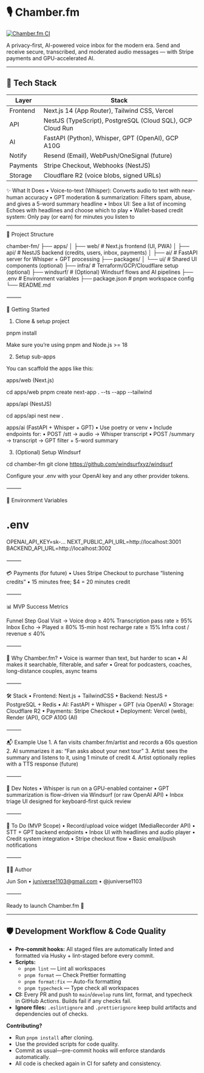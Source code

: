 # 🎙️ Chamber.fm

[![Chamber.fm CI](https://github.com/juniverse1103/chamber-fm/actions/workflows/ci.yml/badge.svg)](https://github.com/juniverse1103/chamber-fm/actions/workflows/ci.yml)


A privacy-first, AI-powered voice inbox for the modern era. Send and receive secure, transcribed, and moderated audio messages — with Stripe payments and GPU-accelerated AI.

---

## 🧱 Tech Stack

| Layer      | Stack                                                       |
| ----------| ----------------------------------------------------------- |
| Frontend   | Next.js 14 (App Router), Tailwind CSS, Vercel              |
| API        | NestJS (TypeScript), PostgreSQL (Cloud SQL), GCP Cloud Run |
| AI         | FastAPI (Python), Whisper, GPT (OpenAI), GCP A10G          |
| Notify     | Resend (Email), WebPush/OneSignal (future)                 |
| Payments   | Stripe Checkout, Webhooks (NestJS)                         |
| Storage    | Cloudflare R2 (voice blobs, signed URLs)                   |

✨ What It Does
	•	Voice-to-text (Whisper): Converts audio to text with near-human accuracy
	•	GPT moderation & summarization: Filters spam, abuse, and gives a 5-word summary headline
	•	Inbox UI: See a list of incoming Echoes with headlines and choose which to play
	•	Wallet-based credit system: Only pay (or earn) for minutes you listen to

---

🧱 Project Structure

chamber-fm/
├── apps/
│   ├── web/        # Next.js frontend (UI, PWA)
│   ├── api/        # NestJS backend (credits, users, inbox, payments)
│   ├── ai/         # FastAPI server for Whisper + GPT processing
├── packages/
│   └── ui/         # Shared UI components (optional)
├── infra/          # Terraform/GCP/Cloudflare setup (optional)
├── windsurf/       # (Optional) Windsurf flows and AI pipelines
├── .env            # Environment variables
├── package.json    # pnpm workspace config
└── README.md


⸻

🚀 Getting Started

1. Clone & setup project

pnpm install

Make sure you’re using pnpm and Node.js >= 18

2. Setup sub-apps

You can scaffold the apps like this:

apps/web (Next.js)

cd apps/web
pnpm create next-app . --ts --app --tailwind

apps/api (NestJS)

cd apps/api
nest new .

apps/ai (FastAPI + Whisper + GPT)
	•	Use poetry or venv
	•	Include endpoints for:
	•	POST /stt → audio → Whisper transcript
	•	POST /summary → transcript → GPT filter + 5-word summary

3. (Optional) Setup Windsurf

cd chamber-fm
git clone https://github.com/windsurfxyz/windsurf

Configure your .env with your OpenAI key and any other provider tokens.

⸻

🔐 Environment Variables

# .env
OPENAI_API_KEY=sk-...
NEXT_PUBLIC_API_URL=http://localhost:3001
BACKEND_API_URL=http://localhost:3002


⸻

💳 Payments (for future)
	•	Uses Stripe Checkout to purchase “listening credits”
	•	15 minutes free; $4 = 20 minutes credit

⸻

📊 MVP Success Metrics

Funnel Step	Goal
Visit → Voice drop	≥ 40%
Transcription pass rate	≥ 95%
Inbox Echo → Played	≥ 80%
15-min host recharge rate	≥ 15%
Infra cost / revenue	≤ 40%


⸻

🧠 Why Chamber.fm?
	•	Voice is warmer than text, but harder to scan
	•	AI makes it searchable, filterable, and safer
	•	Great for podcasters, coaches, long-distance couples, async teams

⸻

🛠 Stack
	•	Frontend: Next.js + TailwindCSS
	•	Backend: NestJS + PostgreSQL + Redis
	•	AI: FastAPI + Whisper + GPT (via OpenAI)
	•	Storage: Cloudflare R2
	•	Payments: Stripe Checkout
	•	Deployment: Vercel (web), Render (API), GCP A10G (AI)

⸻

📬 Example Use
	1.	A fan visits chamber.fm/artist and records a 60s question
	2.	AI summarizes it as: “Fan asks about your next tour”
	3.	Artist sees the summary and listens to it, using 1 minute of credit
	4.	Artist optionally replies with a TTS response (future)

⸻

🧪 Dev Notes
	•	Whisper is run on a GPU-enabled container
	•	GPT summarization is flow-driven via Windsurf (or raw OpenAI API)
	•	Inbox triage UI designed for keyboard-first quick review

⸻

🧼 To Do (MVP Scope)
	•	Record/upload voice widget (MediaRecorder API)
	•	STT + GPT backend endpoints
	•	Inbox UI with headlines and audio player
	•	Credit system integration
	•	Stripe checkout flow
	•	Basic email/push notifications

⸻

🧑‍🚀 Author

Jun Son
	•	juniverse1103@gmail.com
	•	@juniverse1103

⸻

Ready to launch Chamber.fm 🚀

---

## 🛡️ Development Workflow & Code Quality

- **Pre-commit hooks:** All staged files are automatically linted and formatted via Husky + lint-staged before every commit.
- **Scripts:**
  - `pnpm lint` — Lint all workspaces
  - `pnpm format` — Check Prettier formatting
  - `pnpm format:fix` — Auto-fix formatting
  - `pnpm typecheck` — Type check all workspaces
- **CI:** Every PR and push to `main`/`develop` runs lint, format, and typecheck in GitHub Actions. Builds fail if any checks fail.
- **Ignore files:** `.eslintignore` and `.prettierignore` keep build artifacts and dependencies out of checks.

**Contributing?**
- Run `pnpm install` after cloning.
- Use the provided scripts for code quality.
- Commit as usual—pre-commit hooks will enforce standards automatically.
- All code is checked again in CI for safety and consistency.